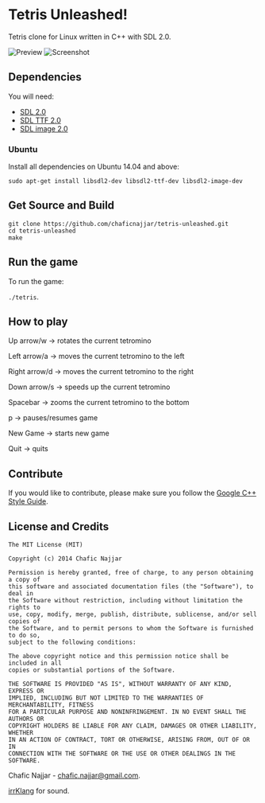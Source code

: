 Tetris Unleashed!
=================

Tetris clone for Linux written in C++ with SDL 2.0.

![Preview](https://cloud.githubusercontent.com/assets/1498164/5609348/184229dc-94a7-11e4-8979-4bac0b527aa2.gif)
![Screenshot](https://cloud.githubusercontent.com/assets/1498164/5609349/1850910c-94a7-11e4-9af4-85be530b130e.png)

## Dependencies

You will need:

+ [SDL 2.0](https://www.libsdl.org/hg.php)
+ [SDL TTF 2.0](https://www.libsdl.org/projects/SDL_ttf/)
+ [SDL image 2.0](https://www.libsdl.org/projects/SDL_image/)

### Ubuntu

Install all dependencies on Ubuntu 14.04 and above:

`sudo apt-get install libsdl2-dev libsdl2-ttf-dev libsdl2-image-dev`

## Get Source and Build

```
git clone https://github.com/chaficnajjar/tetris-unleashed.git
cd tetris-unleashed
make
```

## Run the game

To run the game:

`./tetris`.

## How to play

Up arrow/w      -> rotates the current tetromino

Left arrow/a    -> moves the current tetromino to the left

Right arrow/d   -> moves the current tetromino to the right

Down arrow/s    -> speeds up the current tetromino

Spacebar        -> zooms the current tetromino to the bottom

p               -> pauses/resumes game

New Game        -> starts new game

Quit            -> quits

## Contribute

If you would like to contribute, please make sure you follow the [Google C++ Style Guide](http://google-styleguide.googlecode.com/svn/trunk/cppguide.html).

## License and Credits

```
The MIT License (MIT)

Copyright (c) 2014 Chafic Najjar

Permission is hereby granted, free of charge, to any person obtaining a copy of
this software and associated documentation files (the "Software"), to deal in
the Software without restriction, including without limitation the rights to
use, copy, modify, merge, publish, distribute, sublicense, and/or sell copies of
the Software, and to permit persons to whom the Software is furnished to do so,
subject to the following conditions:

The above copyright notice and this permission notice shall be included in all
copies or substantial portions of the Software.

THE SOFTWARE IS PROVIDED "AS IS", WITHOUT WARRANTY OF ANY KIND, EXPRESS OR
IMPLIED, INCLUDING BUT NOT LIMITED TO THE WARRANTIES OF MERCHANTABILITY, FITNESS
FOR A PARTICULAR PURPOSE AND NONINFRINGEMENT. IN NO EVENT SHALL THE AUTHORS OR
COPYRIGHT HOLDERS BE LIABLE FOR ANY CLAIM, DAMAGES OR OTHER LIABILITY, WHETHER
IN AN ACTION OF CONTRACT, TORT OR OTHERWISE, ARISING FROM, OUT OF OR IN
CONNECTION WITH THE SOFTWARE OR THE USE OR OTHER DEALINGS IN THE SOFTWARE.
```

Chafic Najjar - chafic.najjar@gmail.com.

[irrKlang](http://www.ambiera.com/irrklang/index.html) for sound.

